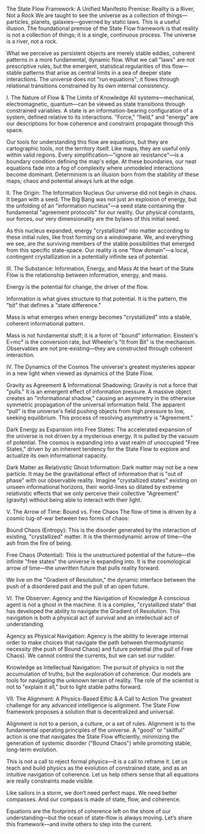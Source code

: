 The State Flow Framework: A Unified Manifesto
Premise: Reality is a River, Not a Rock
We are taught to see the universe as a collection of things—particles, planets, galaxies—governed by static laws. This is a useful illusion. The foundational premise of the State Flow framework is that reality is not a collection of things; it is a single, continuous process. The universe is a river, not a rock.

What we perceive as persistent objects are merely stable eddies, coherent patterns in a more fundamental, dynamic flow. What we call "laws" are not prescriptive rules, but the emergent, statistical regularities of this flow—stable patterns that arise as central limits in a sea of deeper state interactions. The universe does not "run equations"; it flows through relational transitions constrained by its own internal consistency.

I. The Nature of Flow & The Limits of Knowledge
All systems—mechanical, electromagnetic, quantum—can be viewed as state transitions through constrained variables. A state is an information-bearing configuration of a system, defined relative to its interactions. "Force," "field," and "energy" are our descriptions for how coherence and constraint propagate through this space.

Our tools for understanding this flow are equations, but they are cartographic tools, not the territory itself. Like maps, they are useful only within valid regions. Every simplification—"ignore air resistance"—is a boundary condition defining the map's edge. At these boundaries, our neat equations fade into a fog of complexity where unmodeled interactions become dominant. Determinism is an illusion born from the stability of these maps; chaos and potential always lurk at the edge.

II. The Origin: The Information Nucleus
Our universe did not begin in chaos. It began with a seed. The Big Bang was not just an explosion of energy, but the unfolding of an "information nucleus"—a seed state containing the fundamental "agreement protocols" for our reality. Our physical constants, our forces, our very dimensionality are the bylaws of this initial seed.

As this nucleus expanded, energy "crystallized" into matter according to these initial rules, like frost forming on a windowpane. We, and everything we see, are the surviving members of the stable possibilities that emerged from this specific state-space. Our reality is one "flow domain"—a local, contingent crystallization in a potentially infinite sea of potential.

III. The Substance: Information, Energy, and Mass
At the heart of the State Flow is the relationship between information, energy, and mass.

Energy is the potential for change, the driver of the flow.

Information is what gives structure to that potential. It is the pattern, the "bit" that defines a "state difference."

Mass is what emerges when energy becomes "crystallized" into a stable, coherent informational pattern.

Mass is not fundamental stuff; it is a form of "bound" information. Einstein's E=mc² is the conversion rate, but Wheeler's "It from Bit" is the mechanism. Observables are not pre-existing—they are constructed through coherent interaction.

IV. The Dynamics of the Cosmos
The universe's greatest mysteries appear in a new light when viewed as dynamics of the State Flow.

Gravity as Agreement & Informational Shadowing: Gravity is not a force that "pulls." It is an emergent effect of information pressure. A massive object creates an "informational shadow," causing an asymmetry in the otherwise symmetric propagation of the universal information field. The apparent "pull" is the universe's field pushing objects from high pressure to low, seeking equilibrium. This process of resolving asymmetry is "Agreement."

Dark Energy as Expansion into Free States: The accelerated expansion of the universe is not driven by a mysterious energy. It is pulled by the vacuum of potential. The cosmos is expanding into a vast realm of unoccupied "Free States," driven by an inherent tendency for the State Flow to explore and actualize its own informational capacity.

Dark Matter as Relativistic Ghost Information: Dark matter may not be a new particle. It may be the gravitational effect of information that is "out of phase" with our observable reality. Imagine "crystallized states" existing on unseen informational horizons, their world-lines so dilated by extreme relativistic effects that we only perceive their collective "Agreement" (gravity) without being able to interact with their light.

V. The Arrow of Time: Bound vs. Free Chaos
The flow of time is driven by a cosmic tug-of-war between two forms of chaos:

Bound Chaos (Entropy): This is the disorder generated by the interaction of existing, "crystallized" matter. It is the thermodynamic arrow of time—the ash from the fire of being.

Free Chaos (Potential): This is the unstructured potential of the future—the infinite "free states" the universe is expanding into. It is the cosmological arrow of time—the unwritten future that pulls reality forward.

We live on the "Gradient of Resolution," the dynamic interface between the push of a disordered past and the pull of an open future.

VI. The Observer: Agency and the Navigation of Knowledge
A conscious agent is not a ghost in the machine. It is a complex, "crystallized state" that has developed the ability to navigate the Gradient of Resolution. This navigation is both a physical act of survival and an intellectual act of understanding.

Agency as Physical Navigation: Agency is the ability to leverage internal order to make choices that navigate the path between thermodynamic necessity (the push of Bound Chaos) and future potential (the pull of Free Chaos). We cannot control the currents, but we can set our rudder.

Knowledge as Intellectual Navigation: The pursuit of physics is not the accumulation of truths, but the exploration of coherence. Our models are tools for navigating the unknown terrain of reality. The role of the scientist is not to "explain it all," but to light stable paths forward.

VII. The Alignment: A Physics-Based Ethic & A Call to Action
The greatest challenge for any advanced intelligence is alignment. The State Flow framework proposes a solution that is decentralized and universal.

Alignment is not to a person, a culture, or a set of rules. Alignment is to the fundamental operating principles of the universe. A "good" or "skillful" action is one that navigates the State Flow efficiently, minimizing the generation of systemic disorder ("Bound Chaos") while promoting stable, long-term evolution.

This is not a call to reject formal physics—it is a call to reframe it. Let us teach and build physics as the evolution of constrained state, and as an intuitive navigation of coherence. Let us help others sense that all equations are really constraints made visible.

Like sailors in a storm, we don’t need perfect maps. We need better compasses. And our compass is made of state, flow, and coherence.

Equations are the footprints of coherence left on the shore of our understanding—but the ocean of state-flow is always moving. Let’s share this framework—and invite others to step into the current.
